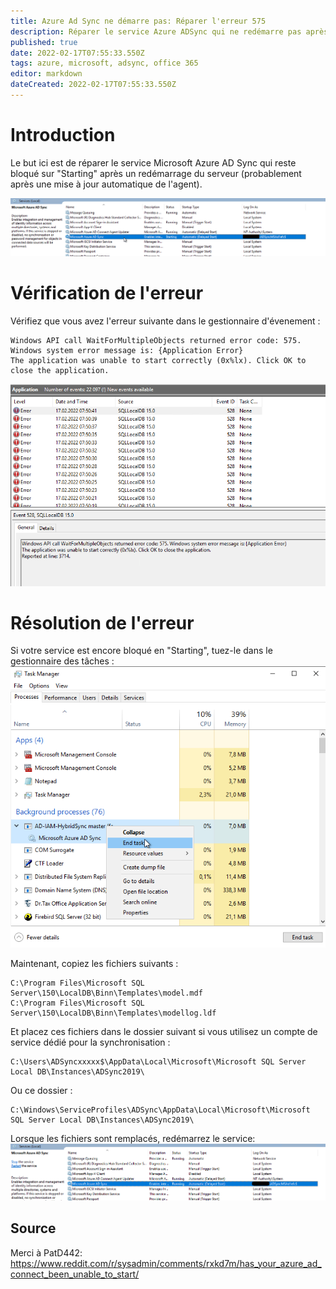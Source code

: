 ```yaml
---
title: Azure Ad Sync ne démarre pas: Réparer l'erreur 575
description: Réparer le service Azure ADSync qui ne redémarre pas après une mise à jour 
published: true
date: 2022-02-17T07:55:33.550Z
tags: azure, microsoft, adsync, office 365
editor: markdown
dateCreated: 2022-02-17T07:55:33.550Z
---
```


# Introduction

Le but ici est de réparer le service Microsoft Azure AD Sync qui reste bloqué sur "Starting" après un redémarrage du serveur (probablement après une mise à jour automatique de l'agent).

![azureadsync-error-575-1.png](/azure/azureadsync-error-575-1.png.webp)


# Vérification de l'erreur

Vérifiez que vous avez l'erreur suivante dans le gestionnaire d'évenement : 

```
Windows API call WaitForMultipleObjects returned error code: 575. Windows system error message is: {Application Error}
The application was unable to start correctly (0x%lx). Click OK to close the application.
```

![azureadsync-error-575-2.png](/azure/azureadsync-error-575-2.png.webp)

# Résolution de l'erreur

Si votre service est encore bloqué en "Starting", tuez-le dans le gestionnaire des tâches : 
![azureadsync-error-575-3.png](/azure/azureadsync-error-575-3.png.webp)

Maintenant, copiez les fichiers suivants :
```
C:\Program Files\Microsoft SQL Server\150\LocalDB\Binn\Templates\model.mdf
C:\Program Files\Microsoft SQL Server\150\LocalDB\Binn\Templates\modellog.ldf
```

Et placez ces fichiers dans le dossier suivant si vous utilisez un compte de service dédié pour la synchronisation :
```
C:\Users\ADSyncxxxxx$\AppData\Local\Microsoft\Microsoft SQL Server Local DB\Instances\ADSync2019\
```

Ou ce dossier :
```
C:\Windows\ServiceProfiles\ADSync\AppData\Local\Microsoft\Microsoft SQL Server Local DB\Instances\ADSync2019\
```

Lorsque les fichiers sont remplacés, redémarrez le service:
![azureadsync-error-575-3.png](/azure/azureadsync-error-575-4.png.webp)

## Source

Merci à PatD442: https://www.reddit.com/r/sysadmin/comments/rxkd7m/has_your_azure_ad_connect_been_unable_to_start/

